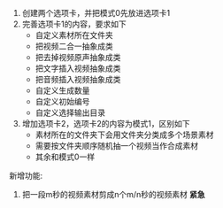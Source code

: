 1. 创建两个选项卡，并把模式0先放进选项卡1
2. 完善选项卡1的内容，要求如下
   - 自定义素材所在文件夹
   - 把视频二合一抽象成类
   - 把去掉视频原声抽象成类
   - 把文字插入视频抽象成类
   - 把音频插入视频抽象成类
   - 自定义生成数量
   - 自定义初始编号
   - 自定义选择输出目录
3. 增加选项卡2，选项卡2的内容为模式1，区别如下
   - 素材所在的文件夹下会用文件夹分类成多个场景素材
   - 需要按文件夹顺序随机抽一个视频当作合成素材
   - 其余和模式0一样

新增功能:
1. 把一段m秒的视频素材剪成n个m/n秒的视频素材 **紧急**

